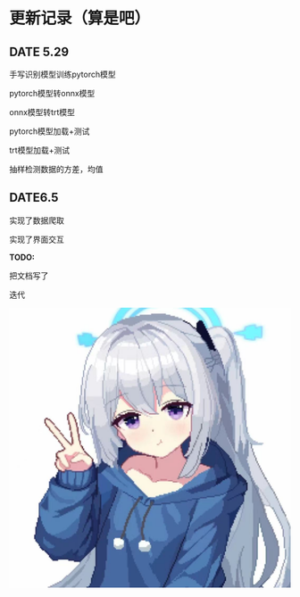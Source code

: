 # 更新记录（算是吧）

## DATE 5.29

手写识别模型训练pytorch模型

pytorch模型转onnx模型

onnx模型转trt模型

pytorch模型加载+测试

trt模型加载+测试

抽样检测数据的方差，均值



## DATE6.5

实现了数据爬取

实现了界面交互



**TODO:**

把文档写了

迭代

<img src="..\image\date5.29.jpg" alt="date5.29" style="zoom:50%;" />

